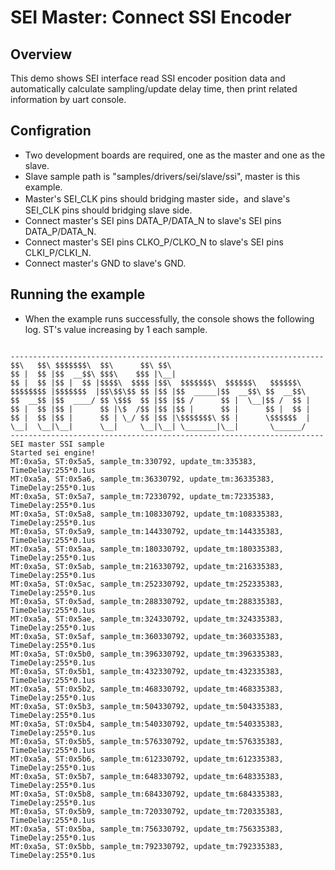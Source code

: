 # SEI Master: Connect SSI Encoder

## Overview

This demo shows SEI interface read SSI encoder position data and automatically calculate sampling/update delay time, then print related information by uart console.

## Configration

- Two development boards are required, one as the master and one as the slave.
- Slave sample path is "samples/drivers/sei/slave/ssi", master is this example.
- Master's SEI_CLK pins should bridging master side，and slave's SEI_CLK pins should bridging slave side.
- Connect master's SEI pins DATA_P/DATA_N to slave's SEI pins DATA_P/DATA_N.
- Connect master's SEI pins CLKO_P/CLKO_N to slave's SEI pins CLKI_P/CLKI_N.
- Connect master's GND to slave's GND.

## Running the example

- When the example runs successfully, the console shows the following log. ST's value increasing by 1 each sample.

```console

----------------------------------------------------------------------
$$\   $$\ $$$$$$$\  $$\      $$\ $$\
$$ |  $$ |$$  __$$\ $$$\    $$$ |\__|
$$ |  $$ |$$ |  $$ |$$$$\  $$$$ |$$\  $$$$$$$\  $$$$$$\   $$$$$$\
$$$$$$$$ |$$$$$$$  |$$\$$\$$ $$ |$$ |$$  _____|$$  __$$\ $$  __$$\
$$  __$$ |$$  ____/ $$ \$$$  $$ |$$ |$$ /      $$ |  \__|$$ /  $$ |
$$ |  $$ |$$ |      $$ |\$  /$$ |$$ |$$ |      $$ |      $$ |  $$ |
$$ |  $$ |$$ |      $$ | \_/ $$ |$$ |\$$$$$$$\ $$ |      \$$$$$$  |
\__|  \__|\__|      \__|     \__|\__| \_______|\__|       \______/
----------------------------------------------------------------------
SEI master SSI sample
Started sei engine!
MT:0xa5a, ST:0x5a5, sample_tm:330792, update_tm:335383, TimeDelay:255*0.1us
MT:0xa5a, ST:0x5a6, sample_tm:36330792, update_tm:36335383, TimeDelay:255*0.1us
MT:0xa5a, ST:0x5a7, sample_tm:72330792, update_tm:72335383, TimeDelay:255*0.1us
MT:0xa5a, ST:0x5a8, sample_tm:108330792, update_tm:108335383, TimeDelay:255*0.1us
MT:0xa5a, ST:0x5a9, sample_tm:144330792, update_tm:144335383, TimeDelay:255*0.1us
MT:0xa5a, ST:0x5aa, sample_tm:180330792, update_tm:180335383, TimeDelay:255*0.1us
MT:0xa5a, ST:0x5ab, sample_tm:216330792, update_tm:216335383, TimeDelay:255*0.1us
MT:0xa5a, ST:0x5ac, sample_tm:252330792, update_tm:252335383, TimeDelay:255*0.1us
MT:0xa5a, ST:0x5ad, sample_tm:288330792, update_tm:288335383, TimeDelay:255*0.1us
MT:0xa5a, ST:0x5ae, sample_tm:324330792, update_tm:324335383, TimeDelay:255*0.1us
MT:0xa5a, ST:0x5af, sample_tm:360330792, update_tm:360335383, TimeDelay:255*0.1us
MT:0xa5a, ST:0x5b0, sample_tm:396330792, update_tm:396335383, TimeDelay:255*0.1us
MT:0xa5a, ST:0x5b1, sample_tm:432330792, update_tm:432335383, TimeDelay:255*0.1us
MT:0xa5a, ST:0x5b2, sample_tm:468330792, update_tm:468335383, TimeDelay:255*0.1us
MT:0xa5a, ST:0x5b3, sample_tm:504330792, update_tm:504335383, TimeDelay:255*0.1us
MT:0xa5a, ST:0x5b4, sample_tm:540330792, update_tm:540335383, TimeDelay:255*0.1us
MT:0xa5a, ST:0x5b5, sample_tm:576330792, update_tm:576335383, TimeDelay:255*0.1us
MT:0xa5a, ST:0x5b6, sample_tm:612330792, update_tm:612335383, TimeDelay:255*0.1us
MT:0xa5a, ST:0x5b7, sample_tm:648330792, update_tm:648335383, TimeDelay:255*0.1us
MT:0xa5a, ST:0x5b8, sample_tm:684330792, update_tm:684335383, TimeDelay:255*0.1us
MT:0xa5a, ST:0x5b9, sample_tm:720330792, update_tm:720335383, TimeDelay:255*0.1us
MT:0xa5a, ST:0x5ba, sample_tm:756330792, update_tm:756335383, TimeDelay:255*0.1us
MT:0xa5a, ST:0x5bb, sample_tm:792330792, update_tm:792335383, TimeDelay:255*0.1us


```
